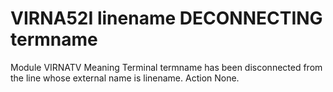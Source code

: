 # VIRNA52I linename DECONNECTING termname
Module
    VIRNATV
Meaning
    Terminal termname has been disconnected from the line whose external name is linename.
Action
    None.
